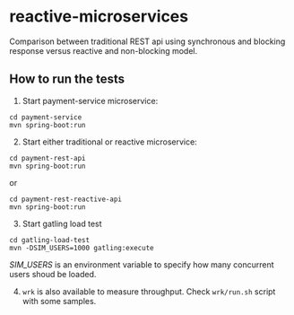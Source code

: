 # reactive-microservices

Comparison between traditional REST api using synchronous and blocking response versus reactive and non-blocking model.

## How to run the tests

1. Start payment-service microservice:
```
cd payment-service
mvn spring-boot:run
```

2. Start either traditional or reactive microservice:
```
cd payment-rest-api
mvn spring-boot:run
```
or
```
cd payment-rest-reactive-api
mvn spring-boot:run
```

3. Start gatling load test
```
cd gatling-load-test
mvn -DSIM_USERS=1000 gatling:execute
```

_SIM\_USERS_ is an environment variable to specify how many concurrent users shoud be loaded.

4. `wrk` is also available to measure throughput. Check `wrk/run.sh` script with some samples.